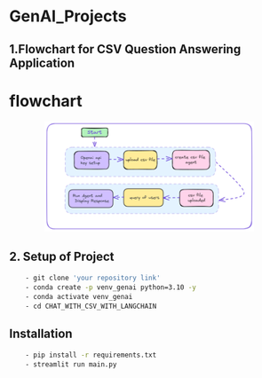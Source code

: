 # GenAI_Projects

## 1.Flowchart for CSV Question Answering Application


#  flowchart
<p align="center">
  <img src="https://github.com/AIWalaBro/GenAI_Projects/blob/main/Chat_With_CSV_Via_Langchain/flow_chart.png" width=75% height=75%>
</p>

## 2. Setup of Project

```bash
    - git clone 'your repository link'
    - conda create -p venv_genai python=3.10 -y
    - conda activate venv_genai
    - cd CHAT_WITH_CSV_WITH_LANGCHAIN

```

## Installation

```bash
    - pip install -r requirements.txt
    - streamlit run main.py
```

